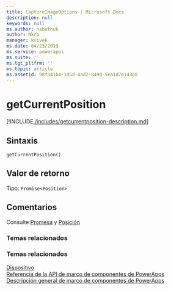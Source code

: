 ```yaml
---
title: CaptureImageOptions | Microsoft Docs
description: null
keywords: null
ms.author: nabuthuk
author: Nkrb
manager: kvivek
ms.date: 04/23/2019
ms.service: powerapps
ms.suite: ''
ms.tgt_pltfrm: ''
ms.topic: article
ms.assetid: 98f341b4-1d5d-4ad2-849d-5ea1d7e143b0
---
```


# <a name="getcurrentposition"></a>getCurrentPosition

[!INCLUDE[./includes/getcurrentposition-description.md](./includes/getcurrentposition-description.md)]

## <a name="syntax"></a>Sintaxis

`getCurrentPosition()`

## <a name="return-value"></a>Valor de retorno

Tipo: `Promise<Position>`

## <a name="remarks"></a>Comentarios

Consulte [Promesa](https://developer.mozilla.org/docs/Web/JavaScript/Reference/Global_Objects/Promise) y [Posición](https://developer.mozilla.org/en-US/docs/Web/API/Position)

### <a name="related-topics"></a>Temas relacionados


### <a name="related-topics"></a>Temas relacionados

[Dispositivo](../device.md)<br/>
[Referencia de la API de marco de componentes de PowerApps](../../reference/index.md)<br/>
[Descripción general de marco de componentes de PowerApps](../../overview.md)